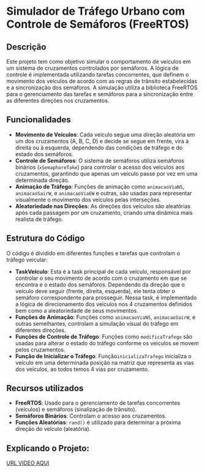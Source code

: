 # Simulador de Tráfego Urbano com Controle de Semáforos (FreeRTOS)

## Descrição
Este projeto tem como objetivo simular o comportamento de veículos em um sistema de cruzamentos controlados por semáforos. A lógica de controle é implementada utilizando tarefas concorrentes, que definem o movimento dos veículos de acordo com as regras de trânsito estabelecidas e a sincronização dos semáforos. A simulação utiliza a biblioteca FreeRTOS para o gerenciamento das tarefas e semáforos para a sincronização entre as diferentes direções nos cruzamentos.

## Funcionalidades
- **Movimento de Veículos**: Cada veículo segue uma direção aleatória em um dos cruzamentos (A, B, C, D) e decide se segue em frente, vira à direita ou à esquerda, dependendo das condições de tráfego e do estado dos semáforos.
- **Controle de Semáforos**: O sistema de semáforos utiliza semáforos binários (`xSemaphoreTake`) para controlar o acesso dos veículos aos cruzamentos, garantindo que apenas um veículo passe por vez em uma determinada direção.
- **Animação de Tráfego**: Funções de animação como `animacaoViaNS`, `animacaoSairW`, e `animacaoViaEW` e outras, são usadas para representar visualmente o movimento dos veículos pelas interseções.
- **Aleatoriedade nas Direções**: As direções dos veículos são aleatórias após cada passagem por um cruzamento, criando uma dinâmica mais realista de tráfego.

## Estrutura do Código
O código é dividido em diferentes funções e tarefas que controlam o tráfego veicular:

- **TaskVeiculo**: Esta é a task principal de cada veículo, responsável por controlar o seu movimento de acordo com o cruzamento em que se encontra e o estado dos semáforos. Dependendo da direção que o veículo deve seguir (frente, direita, esquerda), ele tenta obter o semáforo correspondente para prosseguir. Nessa task, é implementado a lógica de direcionamento dos veiculos nos 4 cruzamentos definidos bem como a aleatoriedade de seus movimentos.
- **Funções de Animação**: Funções como `animacaoViaNS`, `animacaoSairW`, e outras semelhantes, controlam a simulação visual do tráfego em diferentes direções.
- **Funções de Controle de Tráfego**: Funções como `modificaTrafego` são usadas para alterar o estado do tráfego conforme os veículos se movem pelos cruzamentos.
- **Função de Inicializar o Tráfego**: Função`inicializaTrafego` inicializa o veículo em uma determinada posição na matriz que representa as vias dos veículos, ao todos temos 4 vias por cruzamento.

## Recursos utilizados
- **FreeRTOS**: Usado para o gerenciamento de tarefas concorrentes (veículos) e semáforos (sinalização de trânsito).
- **Semáforos Binários**: Controlam o acesso aos cruzamentos.
- **Funções Aleatórias**: `rand()` é utilizado para determinar a próxima direção do veículo (aleatória).

## Explicando o Projeto:
[URL VIDEO AQUI](https://www.youtube.com/watch?v=xc8VopPFvZA)


